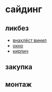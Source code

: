 # сайдинг

## ликбез

 * [внахлёст винил](https://www.youtube.com/watch?v=qmY7w1qGfxQ)
 * [окно](https://www.youtube.com/watch?v=IPTcUBm-Kz4)
 * [кирпич](https://www.youtube.com/watch?v=bHpv5D6573Q)

## закупка


## монтаж


## 
